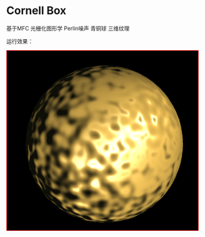 # Cornell Box
基于MFC 光栅化图形学 Perlin噪声 青铜球 三维纹理

运行效果：


![Image text](https://github.com/liupucn/SPhere--Perlin-Noise/raw/master/image/噪声.png)
